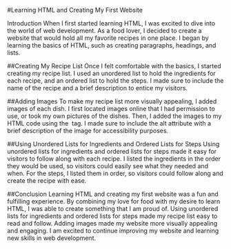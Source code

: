 #Learning HTML and Creating My First Website

Introduction
When I first started learning HTML, I was excited to dive into the world of web development. As a food lover, I decided to create a website that would hold all my favorite recipes in one place. I began by learning the basics of HTML, such as creating paragraphs, headings, and lists.

##Creating My Recipe List
Once I felt comfortable with the basics, I started creating my recipe list. I used an unordered list to hold the ingredients for each recipe, and an ordered list to hold the steps. I made sure to include the name of the recipe and a brief description to entice my visitors.

##Adding Images
To make my recipe list more visually appealing, I added images of each dish. I first located images online that I had permission to use, or took my own pictures of the dishes. Then, I added the images to my HTML code using the <img> tag. I made sure to include the alt attribute with a brief description of the image for accessibility purposes.

##Using Unordered Lists for Ingredients and Ordered Lists for Steps
Using unordered lists for ingredients and ordered lists for steps made it easy for visitors to follow along with each recipe. I listed the ingredients in the order they would be used, so visitors could easily see what they needed and when. For the steps, I listed them in order, so visitors could follow along and create the recipe with ease.

##Conclusion
Learning HTML and creating my first website was a fun and fulfilling experience. By combining my love for food with my desire to learn HTML, I was able to create something that I am proud of. Using unordered lists for ingredients and ordered lists for steps made my recipe list easy to read and follow. Adding images made my website more visually appealing and engaging. I am excited to continue improving my website and learning new skills in web development.



